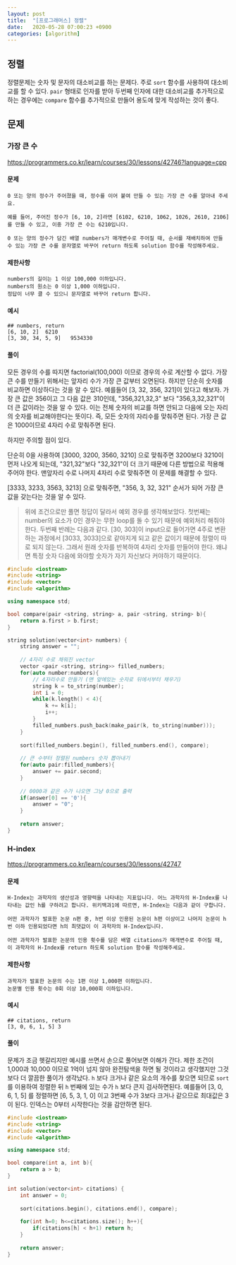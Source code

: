 ```yaml
---
layout: post
title:  "[프로그래머스] 정렬"
date:   2020-05-28 07:00:23 +0900
categories: [algorithm]
---
```


## 정렬

정렬문제는 숫자 및 문자의 대소비교를 하는 문제다. 주로 `sort` 함수를 사용하여 대소비교를 할 수 있다. `pair` 형태로 인자를 받아 두번째 인자에 대한 대소비교를 추가적으로 하는 경우에는 `compare` 함수를 추가적으로 만들어 용도에 맞게 작성하는 것이 좋다.



## 문제

### 가장 큰 수

https://programmers.co.kr/learn/courses/30/lessons/42746?language=cpp

#### 문제

```text
0 또는 양의 정수가 주어졌을 때, 정수를 이어 붙여 만들 수 있는 가장 큰 수를 알아내 주세요.

예를 들어, 주어진 정수가 [6, 10, 2]라면 [6102, 6210, 1062, 1026, 2610, 2106]를 만들 수 있고, 이중 가장 큰 수는 6210입니다.

0 또는 양의 정수가 담긴 배열 numbers가 매개변수로 주어질 때, 순서를 재배치하여 만들 수 있는 가장 큰 수를 문자열로 바꾸어 return 하도록 solution 함수를 작성해주세요.
```

#### 제한사항

````
numbers의 길이는 1 이상 100,000 이하입니다.
numbers의 원소는 0 이상 1,000 이하입니다.
정답이 너무 클 수 있으니 문자열로 바꾸어 return 합니다.
````

#### 예시

````
## numbers, return
[6, 10, 2]	6210
[3, 30, 34, 5, 9]	9534330
````

#### 풀이

모든 경우의 수를 따지면 factorial(100,000) 이므로 경우의 수로 계산할 수 없다. 가장 큰 수를 만들기 위해서는 앞자리 수가 가장 큰 값부터 오면된다. 하지만 단순히 숫자를 비교하면 이상하다는 것을 알 수 있다. 예를들어 [3, 32, 356, 321]이 있다고 해보자. 가장 큰 값은 356이고 그 다음 값은 310인데, "356,321,32,3" 보다 "356,3,32,321"이 더 큰 값이라는 것을 알 수 있다. 이는 전체 숫자의 비교를 하면 안되고 다음에 오는 자리의 숫자를 비교해야한다는 뜻이다. 즉, 모든 숫자의 자리수를 맞춰주면 된다. 가장 큰 값은 1000이므로 4자리 수로 맞춰주면 된다. 

하지만 주의할 점이 있다.

단순히 0을 사용하여 [3000, 3200, 3560, 3210] 으로 맞춰주면 3200보다 3210이 먼저 나오게 되는데, "321,32"보다 "32,321"이 더 크기 때문에 다른 방법으로 적용해주어야 한다. 맨앞자리 수로 나머지 4자리 수로 맞춰주면 이 문제를 해결할 수 있다.

[3333, 3233, 3563, 3213] 으로 맞춰주면, "356, 3, 32, 321" 순서가 되어 가장 큰 값을 갖는다는 것을 알 수 있다.



> 위에 조건으로만 풀면 정답이 달라서 예외 경우를 생각해보았다. 첫번째는 number의 요소가 0인 경우는 무한 loop를 돌 수 있기 때문에 예외처리 해줘야한다. 두번째 반례는 다음과 같다. [30, 303]이 input으로 들어가면 4주로 변환하는 과정에서 [3033, 3033]으로 같아지게 되고 같은 값이기 때문에 정렬이 따로 되지 않는다. 그래서 원래 숫자를 반복하여 4자리 숫자를 만들어야 한다. 왜냐면 특정 숫자 다음에 와야할 숫자가 자기 자신보다 커야하기 때문이다.



```c++
#include <iostream>
#include <string>
#include <vector>
#include <algorithm>

using namespace std;

bool compare(pair <string, string> a, pair <string, string> b){
    return a.first > b.first;
}

string solution(vector<int> numbers) {
    string answer = "";
    
    // 4자리 수로 채워진 vector
    vector <pair <string, string>> filled_numbers;
    for(auto number:numbers){
        // 4자리수로 만들기 (맨 앞에있는 숫자로 뒤에서부터 채우기)
        string k = to_string(number);
        int i = 0;
        while(k.length() < 4){
            k += k[i];
            i++;
        }
        filled_numbers.push_back(make_pair(k, to_string(number)));
    }
    
    sort(filled_numbers.begin(), filled_numbers.end(), compare);
    
    // 큰 수부터 정렬된 numbers 숫자 뽑아내기
    for(auto pair:filled_numbers){
        answer += pair.second;
    }
    
    // 0000과 같은 수가 나오면 그냥 0으로 출력
    if(answer[0] == '0'){
        answer = "0";
    }
    
    return answer;
}
```



### H-index

https://programmers.co.kr/learn/courses/30/lessons/42747

#### 문제

```
H-Index는 과학자의 생산성과 영향력을 나타내는 지표입니다. 어느 과학자의 H-Index를 나타내는 값인 h를 구하려고 합니다. 위키백과1에 따르면, H-Index는 다음과 같이 구합니다.

어떤 과학자가 발표한 논문 n편 중, h번 이상 인용된 논문이 h편 이상이고 나머지 논문이 h번 이하 인용되었다면 h의 최댓값이 이 과학자의 H-Index입니다.

어떤 과학자가 발표한 논문의 인용 횟수를 담은 배열 citations가 매개변수로 주어질 때, 이 과학자의 H-Index를 return 하도록 solution 함수를 작성해주세요.
```

#### 제한사항

```
과학자가 발표한 논문의 수는 1편 이상 1,000편 이하입니다.
논문별 인용 횟수는 0회 이상 10,000회 이하입니다.
```

#### 예시

```
## citations, return
[3, 0, 6, 1, 5]	3
```

#### 풀이

문제가 조금 헷갈리지만 예시를 쓰면서 손으로 풀어보면 이해가 간다. 제한 조건이 1,000과 10,000 이므로 1억이 넘지 않아 완전탐색을 하면 될 것이라고 생각했지만 그것보다 더 깔끔한 풀이가 생각났다. `h` 보다 크거나 같은 요소의 개수를 찾으면 되므로 `sort` 를 이용하여 정렬한 뒤 `h` 번째에 있는 수가 `h` 보다 큰지 검사하면된다. 예를들어 [3, 0, 6, 1, 5] 를 정렬하면 [6, 5, 3, 1, 0] 이고 3번째 수가 3보다 크거나 같으므로 최대값은 3이 된다. 인덱스는 0부터 시작한다는 것을 감안하면 된다.

```c++
#include <iostream>
#include <string>
#include <vector>
#include <algorithm>

using namespace std;

bool compare(int a, int b){
    return a > b;
}

int solution(vector<int> citations) {
    int answer = 0;
    
    sort(citations.begin(), citations.end(), compare);
    
    for(int h=0; h<=citations.size(); h++){
        if(citations[h] < h+1) return h;
    }
        
    return answer;
}
```

